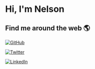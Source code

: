 # Hi, I'm Nelson

## Find me around the web 🌎

<a href="https://github.com/baruica"><img src="https://img.shields.io/github/followers/baruica.svg?label=GitHub&style=social" alt="GitHub"></a>

<a href="https://twitter.com/baruica"><img src="https://img.shields.io/twitter/follow/baruica?label=Twitter&style=social" alt="Twitter"></a>

<a href="https://www.linkedin.com/in/nelson-da-costa-1a411b53"><img src="https://img.shields.io/badge/LinkedIn--_.svg?style=social&logo=linkedin" alt="LinkedIn"></a>
